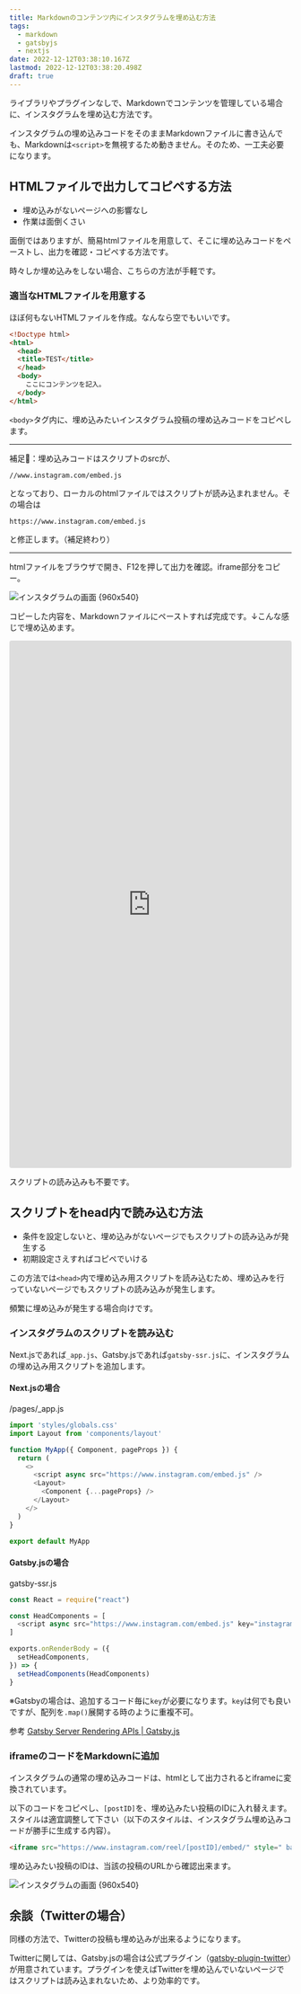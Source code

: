 ```yaml
---
title: Markdownのコンテンツ内にインスタグラムを埋め込む方法
tags:
  - markdown
  - gatsbyjs
  - nextjs
date: 2022-12-12T03:38:10.167Z
lastmod: 2022-12-12T03:38:20.498Z
draft: true
---
```


ライブラリやプラグインなしで、Markdownでコンテンツを管理している場合に、インスタグラムを埋め込む方法です。

インスタグラムの埋め込みコードをそのままMarkdownファイルに書き込んでも、Markdownは`<script>`を無視するため動きません。そのため、一工夫必要になります。

## HTMLファイルで出力してコピペする方法

- 埋め込みがないページへの影響なし
- 作業は面倒くさい

面倒ではありますが、簡易htmlファイルを用意して、そこに埋め込みコードをペーストし、出力を確認・コピペする方法です。

時々しか埋め込みをしない場合、こちらの方法が手軽です。

### 適当なHTMLファイルを用意する

ほぼ何もないHTMLファイルを作成。なんなら空でもいいです。

```html
<!Doctype html>
<html>
  <head>
  <title>TEST</title>
  </head>
  <body>
    ここにコンテンツを記入。
  </body>
</html>
```

`<body>`タグ内に、埋め込みたいインスタグラム投稿の埋め込みコードをコピペします。

***

補足📖：埋め込みコードはスクリプトのsrcが、

`//www.instagram.com/embed.js`

となっており、ローカルのhtmlファイルではスクリプトが読み込まれません。その場合は

`https://www.instagram.com/embed.js`

と修正します。（補足終わり）

***

htmlファイルをブラウザで開き、F12を押して出力を確認。iframe部分をコピー。

![インスタグラムの画面 {960x540}](../../../images/instagram02.png "&copy;instagram/gatsbyjs")

コピーした内容を、Markdownファイルにペーストすれば完成です。↓こんな感じで埋め込めます。

<iframe class="instagram-media instagram-media-rendered" id="instagram-embed-0" src="https://www.instagram.com/p/CemCUoLgeSI/embed/captioned/?cr=1&amp;v=14&amp;wp=810&amp;rd=file%3A%2F%2F&amp;rp=%2FC%3A%2FUsers%2Fharab%2FOneDrive%2F%25E3%2583%2589%25E3%2582%25AD%25E3%2583%25A5%25E3%2583%25A1%25E3%2583%25B3%25E3%2583%2588%2FExcelPython%2Ftest.html#%7B%22ci%22%3A0%2C%22os%22%3A209.19999998807907%2C%22ls%22%3A121.59999999403954%2C%22le%22%3A199.19999998807907%7D" allowtransparency="true" allowfullscreen="true" frameborder="0" height="937" data-instgrm-payload-id="instagram-media-payload-0" scrolling="no" style="background: white; max-width: 540px; width: calc(100% - 2px); border-radius: 3px; border: 1px solid rgb(219, 219, 219); box-shadow: none; min-width: 326px; padding: 0px;"></iframe>

スクリプトの読み込みも不要です。

## スクリプトをhead内で読み込む方法

- 条件を設定しないと、埋め込みがないページでもスクリプトの読み込みが発生する
- 初期設定さえすればコピペでいける

この方法では`<head>`内で埋め込み用スクリプトを読み込むため、埋め込みを行っていないページでもスクリプトの読み込みが発生します。

頻繁に埋め込みが発生する場合向けです。

### インスタグラムのスクリプトを読み込む

Next.jsであれば`_app.js`、Gatsby.jsであれば`gatsby-ssr.js`に、インスタグラムの埋め込み用スクリプトを追加します。

#### Next.jsの場合

<div class="filename">/pages/_app.js</div>

```js
import 'styles/globals.css'
import Layout from 'components/layout'

function MyApp({ Component, pageProps }) {
  return (
    <>
      <script async src="https://www.instagram.com/embed.js" />
      <Layout>
        <Component {...pageProps} />
      </Layout>
    </>
  )
}

export default MyApp
```

#### Gatsby.jsの場合

<div class="filename">gatsby-ssr.js</div>

```js
const React = require("react")

const HeadComponents = [
  <script async src="https://www.instagram.com/embed.js" key="instagram" />,
]

exports.onRenderBody = ({
  setHeadComponents,
}) => {
  setHeadComponents(HeadComponents)
}
```

※Gatsbyの場合は、追加するコード毎に`key`が必要になります。`key`は何でも良いですが、配列を`.map()`展開する時のように重複不可。

<span class="label warning">参考</span> [Gatsby Server Rendering APIs | Gatsby.js](https://www.gatsbyjs.com/docs/reference/config-files/gatsby-ssr/)

### iframeのコードをMarkdownに追加

インスタグラムの通常の埋め込みコードは、htmlとして出力されるとiframeに変換されています。

以下のコードをコピペし、`[postID]`を、埋め込みたい投稿のIDに入れ替えます。スタイルは適宜調整して下さい（以下のスタイルは、インスタグラム埋め込みコードが勝手に生成する内容）。

```html
<iframe src="https://www.instagram.com/reel/[postID]/embed/" style=" background: white; max-width: 540px; width: calc(100% - 2px); border-radius: 3px; border: 1px solid rgb(219, 219, 219); box-shadow: none; display: block; margin: 0px 0px 12px; min-width: 326px; padding: 0px;"></iframe>
```

埋め込みたい投稿のIDは、当該の投稿のURLから確認出来ます。

![インスタグラムの画面 {960x540}](../../../images/instagram01.png "&copy;instagram/gatsbyjs")

## 余談（Twitterの場合）

同様の方法で、Twitterの投稿も埋め込みが出来るようになります。

Twitterに関しては、Gatsby.jsの場合は公式プラグイン（[gatsby-plugin-twitter](https://www.gatsbyjs.com/plugins/gatsby-plugin-twitter/)）が用意されています。プラグインを使えばTwitterを埋め込んでいないページではスクリプトは読み込まれないため、より効率的です。